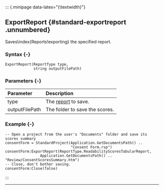 ::: {.minipage data-latex="{\textwidth}"}
## ExportReport {#standard-exportreport .unnumbered}

Saves\index{Reports!exporting} the specified report.

### Syntax {-}

```{sql}
ExportReport(ReportType type,
             string outputFilePath) 
```

### Parameters {-}

**Parameter** | **Description**
| :-- | :-- |
type | The [report](#reporttype) to save.
outputFilePath | The folder to save the scores.

### Example {-}

```{sql}
-- Open a project from the user's "Documents" folder and save its scores summary
consentForm = StandardProject(Application.GetDocumentsPath() ..
                              "Consent Form.rsp")
consentForm:ExportReport(ReportType.ReadabilityScoresTabularReport,
                Application.GetDocumentsPath() .. "Review/ConsentScoresSummary.htm")
-- Close, don't bother saving.
consentForm:Close(false)
```
:::

***
